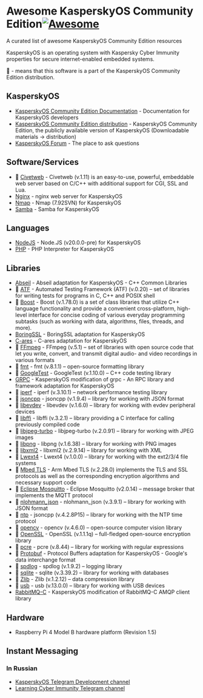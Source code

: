 # Awesome KasperskyOS Community Edition[![Awesome](https://awesome.re/badge.svg)](https://awesome.re)

A curated list of awesome KasperskyOS Community Edition resources

KasperskyOS is an operating system with Kaspersky Cyber Immunity properties for secure internet-enabled embedded systems.

:gift: - means that this software is a part of the KasperskyOS Community Edition distribution.

## KasperskyOS

- [KasperskyOS Community Edition Documentation](https://support.kaspersky.com/help/KCE/1.1/en-US/whats_new.htm) - Documentation for KasperskyOS developers
- [KasperskyOS Community Edition distribution](https://os.kaspersky.com/development/) - KasperskyOS Community Edition, the publicly available version of KasperskyOS (Downloadable materials -> distribution)
- [KasperskyOS Forum](https://forum.kaspersky.com/forum/kasperskyos-%D1%80%D0%B0%D0%B7%D1%80%D0%B0%D0%B1%D0%BE%D1%82%D0%BA%D0%B0-32/) - The place to ask questions

## Software/Services

- :gift: [Civetweb](http://civetweb.github.io/civetweb/UserManual.html) - Civetweb (v.1.11) is an easy-to-use, powerful, embeddable web server based on C/C++ with additional support for CGI, SSL and Lua.
- [Nginx](https://github.com/TSDC-TEAM/nginx-kos) - nginx web server for KasperskyOS
- [Nmap](https://github.com/auriga-foss/nmap) - Nmap (7.92SVN) for KasperskyOS
- [Samba](https://github.com/TSDC-TEAM/samba-kos) - Samba for KasperskyOS

## Languages

- [NodeJS](https://github.com/auriga-foss/node) - Node.JS (v20.0.0-pre) for KasperskyOS
- [PHP](https://github.com/TSDC-TEAM/php-src-kos) - PHP Interpreter for KasperskyOS

## Libraries

- [Abseil](https://github.com/KasperskyLab/abseil-cpp-kos) - Abseil adaptation for KasperskyOS - C++ Common Libraries
- :gift: [ATF](https://github.com/jmmv/atf) - Automated Testing Framework (ATF) (v.0.20) – set of libraries for writing tests for programs in C, C++ and POSIX shell
- :gift: [Boost](https://www.boost.org/doc/) - Boost (v.1.78.0) is a set of class libraries that utilize C++ language functionality and provide a convenient cross-platform, high-level interface for concise coding of various everyday programming subtasks (such as working with data, algorithms, files, threads, and more).
- [BoringSSL](https://github.com/KasperskyLab/boringssl-kos) - BoringSSL adaptation for KasperskyOS
- [C-ares](https://github.com/KasperskyLab/c-ares-kos) - C-ares adaptation for KasperskyOS
- :gift: [FFmpeg](https://ffmpeg.org/ffmpeg.html) - FFmpeg (v.5.1) – set of libraries with open source code that let you write, convert, and transmit digital audio- and video recordings in various formats
- :gift: [fmt](https://fmt.dev/latest/index.html) - fmt (v.8.1.1) – open-source formatting library
- :gift: [GoogleTest](https://google.github.io/googletest/) - GoogleTest (v.1.10.0) – C++ code testing library
- [GRPC](https://github.com/KasperskyLab/grpc-kos) - KasperskyOS modification of grpc - An RPC library and framework adaptation for KasperskyOS
- :gift: [iperf](https://software.es.net/iperf/) - iperf (v.3.10.1) – network performance testing library
- :gift: [jsoncpp](https://github.com/open-source-parsers/jsoncpp) - jsoncpp (v.1.9.4) – library for working with JSON format
- :gift: [libevdev](https://www.freedesktop.org/software/libevdev/doc/latest/) - libevdev (v.1.6.0) – library for working with evdev peripheral devices
- :gift: [libffi](https://github.com/libffi/libffi) - libffi (v.3.2.1) – library providing a C interface for calling previously compiled code
- :gift: [libjpeg-turbo](https://libjpeg-turbo.org/) - libjpeg-turbo (v.2.0.91) – library for working with JPEG images
- :gift: [libpng](http://www.libpng.org/pub/png/libpng.html) - libpng (v.1.6.38) – library for working with PNG images
- :gift: [libxml2](http://xmlsoft.org/) - libxml2 (v.2.9.14) – library for working with XML
- :gift: [Lwext4](https://github.com/gkostka/lwext4.git) - Lwext4 (v.1.0.0) – library for working with the ext2/3/4 file systems
- :gift: [Mbed TLS](https://github.com/Mbed-TLS/mbedtls) - Arm Mbed TLS (v.2.28.0) implements the TLS and SSL protocols as well as the corresponding encryption algorithms and necessary support code
- :gift: [Eclipse Mosquitto](https://mosquitto.org/documentation/) - Eclipse Mosquitto (v2.0.14) – message broker that implements the MQTT protocol
- :gift: [nlohmann_json](https://github.com/nlohmann/json) - nlohmann_json (v.3.9.1) – library for working with JSON format
- :gift: [ntp](http://www.ntp.org/documentation.html) - jsoncpp (v.4.2.8P15) – library for working with the NTP time protocol
- :gift: [opencv](https://docs.opencv.org/) - opencv (v.4.6.0) – open-source computer vision library
- :gift: [OpenSSL](https://www.openssl.org/docs/) - OpenSSL (v.1.1.1q) – full-fledged open-source encryption library
- :gift: [pcre](https://www.pcre.org/current/doc/html/) - pcre (v.8.44) – library for working with regular expressions
- :gift: [Protobuf](https://github.com/KasperskyLab/protobuf-kos) - Protocol Buffers adaptation for KasperskyOS - Google's data interchange format
- :gift: [spdlog](https://github.com/gabime/spdlog) - spdlog (v.1.9.2) – logging library
- :gift: [sqlite](https://www.sqlite.org/docs.html) - sqlite (v.3.39.2) – library for working with databases
- :gift: [Zlib](https://zlib.net/manual.html) - Zlib (v.1.2.12) – data compression library
- :gift: [usb](https://github.com/freebsd/freebsd-src/tree/release/13.0.0/sys/dev/usb) - usb (v.13.0.0) – library for working with USB devices
- [RabbitMQ-C](https://github.com/KasperskyLab/rabbitmq-c-kos) - KasperskyOS modification of RabbitMQ-C AMQP client library

## Hardware

- Raspberry Pi 4 Model B hardware platform (Revision 1.5)

## Instant Messaging

### In Russian

- [KasperskyOS Telegram Development channel](https://t.me/kosdevs)
- [Learning Cyber Immunity Telegram channel](https://t.me/learning_cyberimmunity)
